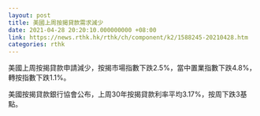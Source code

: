 ```yaml
---
layout: post
title: 美國上周按揭貸款需求減少
date: 2021-04-28 20:20:10.000000000 +08:00
link: https://news.rthk.hk/rthk/ch/component/k2/1588245-20210428.htm
categories: rthk
---
```


美國上周按揭貸款申請減少，按揭市場指數下跌2.5%，當中置業指數下跌4.8%，轉按指數下跌1.1%。

美國按揭貸款銀行協會公布，上周30年按揭貸款利率平均3.17%，按周下跌3基點。
